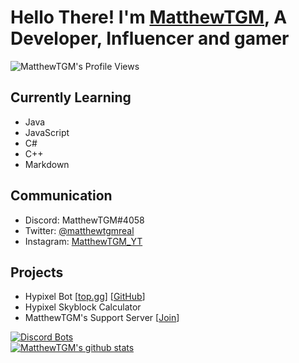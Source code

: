 # Hello There! I'm [MatthewTGM][Website], A Developer, Influencer and gamer
![MatthewTGM's Profile Views](https://komarev.com/ghpvc/?username=MatthewTGM)
## Currently Learning
- Java
- JavaScript
- C#
- C++
- Markdown

## Communication
- Discord: MatthewTGM#4058
- Twitter: [@matthewtgmreal][Twitter]
- Instagram: [MatthewTGM_YT][Instagram]

## Projects
- Hypixel Bot [[top.gg][TopGGHypixelBot]] [[GitHub][GitHubHypixelBot]]
- Hypixel Skyblock Calculator
- MatthewTGM's Support Server [[Join][SupportServerInvite]]

[![Discord Bots](https://top.gg/api/widget/730063696130211901.svg)](https://top.gg/bot/730063696130211901)\
[![MatthewTGM's github stats](https://github-readme-stats.vercel.app/api?username=MatthewTGM)](https://github.com/anuraghazra/github-readme-stats)

[Website]: https://matthewtgm.ga/
[SupportServerInvite]: https://discord.gg/7BUb7Qu
[Twitter]: https://twitter.com/matthewtgmreal
[Instagram]: https://instagram.com/matthewtgm_yt

[TopGGHypixelBot]: https://top.gg/bot/730063696130211901
[GitHubHypixelBot]: https://github.com/matthewtgm/hypixel-bot
